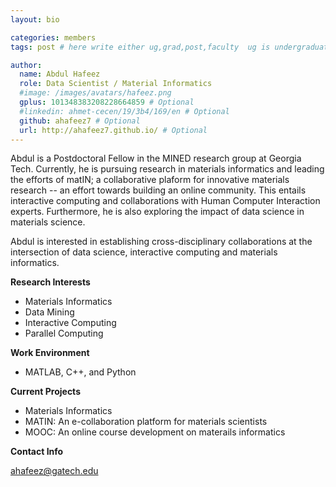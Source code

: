 ```yaml
---
layout: bio

categories: members
tags: post # here write either ug,grad,post,faculty  ug is undergraduate, grad self explanatory, post is for post docs and visiting professors

author:
  name: Abdul Hafeez
  role: Data Scientist / Material Informatics 
  #image: /images/avatars/hafeez.png
  gplus: 101348383208228664859 # Optional
  #linkedin: ahmet-cecen/19/3b4/169/en # Optional
  github: ahafeez7 # Optional
  url: http://ahafeez7.github.io/ # Optional
---
```


Abdul is a Postdoctoral Fellow in the MINED research group at Georgia Tech. Currently, he is pursuing research in materials informatics and leading the efforts of matIN; a collaborative plaform for innovative materials research -- an effort towards building an online community. This entails interactive computing and collaborations with Human Computer Interaction experts. Furthermore, he is also exploring the impact of data science in materials science. 

Abdul is interested in establishing cross-disciplinary collaborations at the intersection of data science, interactive computing and materials informatics.

**Research Interests**

* Materials Informatics
* Data Mining
* Interactive Computing
* Parallel Computing

**Work Environment**

* MATLAB, C++, and Python

**Current Projects**

* Materials Informatics
* MATIN: An e-collaboration platform for materials scientists
* MOOC: An online course development on materails informatics 

**Contact Info**

ahafeez@gatech.edu
